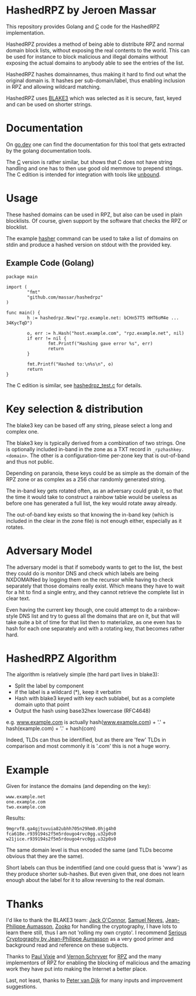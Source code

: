 # HashedRPZ by Jeroen Massar

This repository provides Golang and [C](c/) code for the HashedRPZ implementation.

HashedRPZ provides a method of being able to distribute RPZ and normal domain block lists,
without exposing the real contents to the world. This can be used for instance to block
malicious and illegal domains without exposing the actual domains to anybody able to see the entries of the list.

HashedRPZ hashes domainnames, thus making it hard to find out what the original domain is.
It hashes per sub-domain/label, thus enabling inclusion in RPZ and allowing wildcard matching.

HashedRPZ uses [BLAKE3](https://github.com/BLAKE3-team/BLAKE3) which was selected as it is
secure, fast, keyed and can be used on shorter strings.

# Documentation

On [go.dev](https://pkg.go.dev/github.com/massar/hashedrpz) one can find the documentation for this tool that gets extracted by the golang documentation tools.

The [C](c/) version is rather similar, but shows that C does not have string handling and one has to then use good old memmove to prepend strings. The C edition is intended for integration with tools like [unbound](https://github.com/NLnetLabs/unbound).

# Usage

These hashed domains can be used in RPZ, but also can be used in plain blocklists.
Of course, given support by the software that checks the RPZ or blocklist.

The example [hasher](cmd/hasher/) command can be used to take a list of domains on stdin and produce a hashed version on stdout with the provided key.

## Example Code (Golang)

```
package main

import (
        "fmt"
        "github.com/massar/hashedrpz"
)

func main() {
        h := hashedrpz.New("rpz.example.net: bCHn57T5 HHT6oM4e ... 34KycTqD")

        o, err := h.Hash("host.example.com", "rpz.example.net", nil)
        if err != nil {
                fmt.Printf("Hashing gave error %s", err)
                return
        }

        fmt.Printf("Hashed to:\n%s\n", o)
        return
}
```

The C edition is similar, see [hashedrpz_test.c](c/hashedrpz_test.c) for details.

# Key selection & distribution

The blake3 key can be based off any string, please select a long and complex one.

The blake3 key is typically derived from a combination of two strings.
One is optionally included in-band in the zone as a TXT record in ```_rpzhashkey.<domain>```.
The other is a configuration-time per-zone key that is out-of-band and thus not public.

Depending on paranoia, these keys could be as simple as the domain of the RPZ zone
or as complex as a 256 char randomly generated string.

The in-band key gets rotated often, as an adversary could grab it, so that the time it
would take to construct a rainbow table would be useless as before one has generated
a full list, the key would rotate away already.

The out-of-band key exists so that knowing the in-band key (which is included in the
clear in the zone file) is not enough either, especially as it rotates.

# Adversary Model

The adversary model is that if somebody wants to get to the list, the best they could do
is monitor DNS and check which labels are being NXDOMAINed by logging them on the recursor
while having to check separately that those domains really exist.
Which means they have to wait for a hit to find a single entry, and they cannot retrieve
the complete list in clear text.

Even having the current key though, one could attempt to do a rainbow-style DNS list
and try to guess all the domains that are on it, but that will take quite a bit of time
for that list then to materialize, as one even has to hash for each one separately and
with a rotating key, that becomes rather hard.

# HashedRPZ Algorithm

The algorithm is relatively simple (the hard part lives in blake3):

 - Split the label by component
 - if the label is a wildcard (*), keep it verbatim
 - Hash with blake3 keyed with key each sublabel, but as a complete domain upto that point
 - Output the hash using base32hex lowercase (RFC4648)

e.g. www.example.com is actually hash(www.example.com) + '.' + hash(example.com) + '.' + hash(com)

Indeed, TLDs can thus be identified, but as there are 'few' TLDs in comparison and most commonly
it is '.com' this is not a huge worry.

# Example

Given for instance the domains (and depending on the key):
```
www.example.net
one.example.com
two.example.com
```

Results:
```
9mgrvf8.qa4gjtuvuia82ubhh705n29hm0.0hjg4h0
fca618e.r939194s2f5m5rdougo4rvc0gg.u32p0s0
w21jice.r939194s2f5m5rdougo4rvc0gg.u32p0s0
```

The same domain level is thus encoded the same (and TLDs become obvious that they are the same).

Short labels can thus be indentified (and one could guess that is 'www') as they produce shorter sub-hashes.
But even given that, one does not learn enough about the label for it to allow reversing to the real domain.

# Thanks

I'd like to thank the BLAKE3 team: [Jack O'Connor](https://github.com/oconnor663), [Samuel Neves](https://github.com/sneves), [Jean-Philippe Aumasson](https://github.com/veorq), [Zooko](https://github.com/zookozcash) for handling the cryptography, I have lots to learn there still, thus I am not 'rolling my own crypto'.
I recommend [Serious Cryptography by Jean-Philippe Aumasson](https://www.penguinrandomhouse.com/books/564922/serious-cryptography-by-jean-philippe-aumasson/) as a very good primer and background read and reference on these subjects.

Thanks to [Paul Vixie](https://redbarn.org) and [Vernon Schryver](https://www.rhyolite.com) for [RPZ](https://tools.ietf.org/html/draft-ietf-dnsop-dns-rpz-00) and the many implementors of RPZ for enabling the blocking of malicious and the amazing work they have put into making the Internet a better place.

Last, not least, thanks to [Peter van Dijk](https://github.com/habbie/) for many inputs and improvement suggestions.
